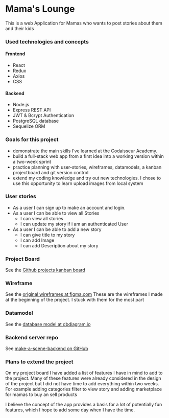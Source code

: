 # Mama's Lounge

This is a web Application for Mamas who wants to post stories about them and their kids

### Used technologies and concepts

#### Frontend
- React
- Redux
- Axios
- CSS

#### Backend
- Node.js
- Express REST API
- JWT & Bcrypt Authentication
- PostgreSQL database
- Sequelize ORM

### Goals for this project

- demonstrate the main skills I've learned at the Codaisseur Academy. 
- build a full-stack web app from a first idea into a working version within a two-week sprint
- practice planning with user-stories, wireframes, datamodels, a kanban projectboard and git version control
- extend my coding knowledge and try out new technologies. I chose to use this opportunity to learn upload images from local system 

### User stories

- As a user I can sign up to make an account and login.
- As a user I can be able to view all Stories
  - I can view all stories
  - I can update my story if i am an authenticated User
 - As a user I can be able to add a new story
   - I can give title to my story
   - I can add Image
   - I can add Description about my story

### Project Board

See the [Github projects kanban board](https://github.com/Lavanyah-23/moms-Lounge-client)

### Wireframe

See the [original wireframes at figma.com](https://www.figma.com/file/5xompwRJmXgvS2TBPkbuLj/MamaMia?node-id=0%3A1)
These are the wireframes I made at the beginning of the project. I stuck with them for the most part


### Datamodel

See the [database model at dbdiagram.io](https://lucid.app/lucidchart/fafc1710-552e-4261-b01d-b0832b1dfba9/edit?invitationId=inv_f352a55e-66f9-41e6-a153-c99d7d7c5eb4)

### Backend server repo
See [make-a-scene-backend on GitHub](https://github.com/Lavanyah-23/mom-s-Lounge)

### Plans to extend the project

On my project board I have added a list of features I have in mind to add to the project. Many of these features were already considered in the design of the project but I did not have time to add everything within two weeks. For example adding categories filter to view story and adding marketplace for mamas to buy an sell products

I believe the concept of the app provides a basis for a lot of potentially fun features, which I hope to add some day when I have the time.

